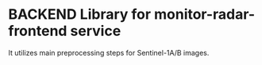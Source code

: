 # BACKEND Library for monitor-radar-frontend service

It utilizes main preprocessing steps for Sentinel-1A/B images.
